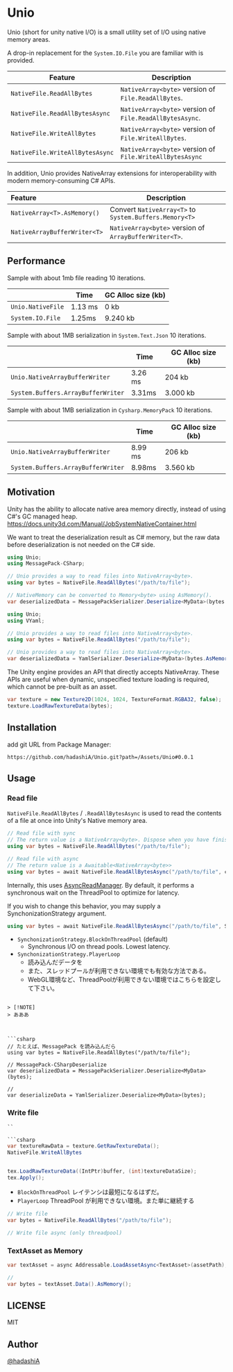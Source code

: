 # Unio

Unio (short for unity native I/O) is a small utility set of I/O using native memory areas.

A drop-in replacement for the `System.IO.File` you are familiar with is provided.

| Feature                         | Description                                              | 
|---------------------------------|----------------------------------------------------------|
| `NativeFile.ReadAllBytes`       | `NativeArray<byte>` version of `File.ReadAllBytes`.      | 
| `NativeFile.ReadAllBytesAsync`  | `NativeArray<byte>` version of `File.ReadAllBytesAsync`. | 
| `NativeFile.WriteAllBytes`      | `NativeArray<byte>` version of `File.WriteAllBytes`.     | 
| `NativeFile.WriteAllBytesAsync` | `NativeArray<byte>` version of `File.WriteAllBytesAsync` | 

In addition, Unio provides NativeArray extensions for interoperability with modern memory-consuming C# APIs.

| Feature                      | Description                                            | 
|:-----------------------------|--------------------------------------------------------|
| `NativeArray<T>.AsMemory()`  | Convert `NativeArray<T>` to `System.Buffers.Memory<T>` |
| `NativeArrayBufferWriter<T>` | `NativeArray<byte>` version of `ArrayBufferWriter<T>`. |

## Performance

Sample with about 1mb file reading 10 iterations.

|                   | Time    | GC Alloc size (kb) |
|-------------------|---------|--------------------|
| `Unio.NativeFile` | 1.13 ms | 0 kb               |
| `System.IO.File`  | 1.25ms  | 9.240 kb           |


Sample with about 1MB serialization in `System.Text.Json` 10 iterations.

|                                    | Time    | GC Alloc size (kb) |
|------------------------------------|---------|--------------------|
| `Unio.NativeArrayBufferWriter`     | 3.26 ms | 204 kb             |
| `System.Buffers.ArrayBufferWriter` | 3.31ms  | 3.000 kb           |


Sample with about 1MB serialization in `Cysharp.MemoryPack` 10 iterations.


|                                    | Time    | GC Alloc size (kb)   |
|------------------------------------|---------|----------------------|
| `Unio.NativeArrayBufferWriter`     | 8.99 ms | 206 kb               |
| `System.Buffers.ArrayBufferWriter` | 8.98ms | 3.560 kb             |



## Motivation

Unity has the ability to allocate native area memory directly, instead of using C#'s GC managed heap.
https://docs.unity3d.com/Manual/JobSystemNativeContainer.html


We want to treat the deserialization result as C# memory, but the raw data before deserialization is not needed on the C# side.

```csharp
using Unio;
using MessagePack-CSharp;

// Unio provides a way to read files into NativeArray<byte>.
using var bytes = NativeFile.ReadAllBytes("/path/to/file");

// NativeMemory can be converted to Memory<byte> using AsMemory().
var deserializedData = MessagePackSerializer.Deserialize<MyData>(bytes.AsMemory());
```

```csharp
using Unio;
using VYaml;

// Unio provides a way to read files into NativeArray<byte>.
using var bytes = NativeFile.ReadAllBytes("/path/to/file");

// Unio provides a way to read files into NativeArray<byte>.
var deserializedData = YamlSerializer.Deserialize<MyData>(bytes.AsMemory());
```

The Unity engine provides an API that directly accepts NativeArray<byte>.
These APIs are useful when dynamic, unspecified texture loading is required, which cannot be pre-built as an asset.

```csharp
var texture = new Texture2D(1024, 1024, TextureFormat.RGBA32, false);
texture.LoadRawTextureData(bytes);
```

## Installation

add git URL from Package Manager:

```
https://github.com/hadashiA/Unio.git?path=/Assets/Unio#0.0.1
```

## Usage

### Read file

`NativeFile.ReadAllBytes` / `.ReadAllBytesAsync` is used to read the contents of a file at once into Unity's Native memory area.

```csharp
// Read file with sync
// The return value is a NativeArray<byte>. Dispose when you have finished using it.
using var bytes = NativeFile.ReadAllBytes("/path/to/file");

// Read file with async
// The return value is a Awaitable<NativeArray<byte>>
using var bytes = await NativeFile.ReadAllBytesAsync("/path/to/file", cancellationToken: cancellationToken);
```

Internally, this uses [AsyncReadManager](https://docs.unity3d.com/ScriptReference/Unity.IO.LowLevel.Unsafe.AsyncReadManager.html).
By default, it performs a synchronous wait on the ThreadPool to optimize for latency.

If you wish to change this behavior, you may supply a SynchonizationStrategy argument.

```csharp
using var bytes = await NativeFile.ReadAllBytesAsync("/path/to/file", SynchonizationStrategy.PlayerLoop);
```

- `SynchonizationStrategy.BlockOnThreadPool` (default)
  - Synchronous I/O on thread pools. Lowest latency.
- `SynchonizationStrategy.PlayerLoop`
   - 読み込んだデータを 
   - また、スレッドプールが利用できない環境でも有効な方法である。
   - WebGL環境など、ThreadPoolが利用できない環境ではこちらを設定して下さい。

```

> [!NOTE]
> あああ 



```csharp
// たとえば、MessagePack を読み込んだら
using var bytes = NativeFile.ReadAllBytes("/path/to/file");

// MessagePack-CSharpDeserialize 
var deserializedData = MessagePackSerializer.Deserialize<MyData>(bytes);

// 
var deserializeData = YamlSerializer.Deserialize<MyData>(bytes);
```

### Write file


```csharp
``

```csharp
var textureRawData = texture.GetRawTextureData();
NativeFile.WriteAllBytes


tex.LoadRawTextureData((IntPtr)buffer, (int)textureDataSize);
tex.Apply();
```

- `BlockOnThreadPool` レイテンシは最短になるはずだ。
- `PlayerLoop` ThreadPool が利用できない環境。また単に継続する

```csharp
// Write file 
var bytes = NativeFile.ReadAllBytes("/path/to/file");

// Write file async (only threadpool)
```

### TextAsset as Memory<byte>


```csharp
var textAsset = async Addressable.LoadAssetAsync<TextAsset>(assetPath);

// 
var bytes = textAsset.Data().AsMemory();
```


## LICENSE

MIT

## Author

[@hadashiA](https://github.com/hadashiA)
